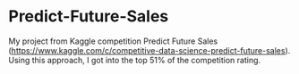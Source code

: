 # Predict-Future-Sales
My project from Kaggle competition Predict Future Sales (https://www.kaggle.com/c/competitive-data-science-predict-future-sales).
Using this approach, I got into the top 51% of the competition rating.
